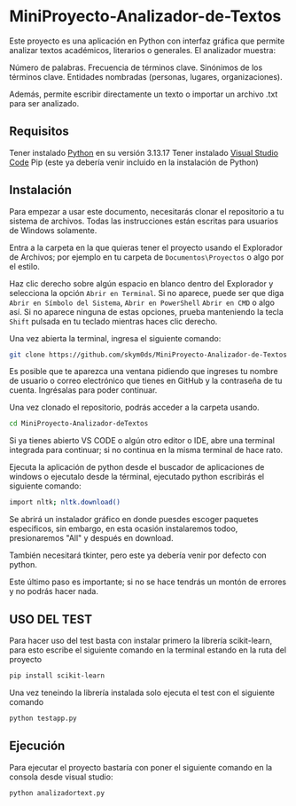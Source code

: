 # MiniProyecto-Analizador-de-Textos
Este proyecto es una aplicación en Python con interfaz gráfica que permite analizar textos académicos, literarios o generales.
El analizador muestra:

Número de palabras.
Frecuencia de términos clave.
Sinónimos de los términos clave.
Entidades nombradas (personas, lugares, organizaciones).

Además, permite escribir directamente un texto o importar un archivo .txt para ser analizado.

## Requisitos
Tener instalado [Python] en su versión 3.13.17 
Tener instalado [Visual Studio Code]
Pip (este ya debería venir incluido en la instalación de Python)

## Instalación
Para empezar a usar este documento, necesitarás clonar el repositorio a tu sistema de archivos. Todas las instrucciones están escritas para usuarios de Windows solamente.

Entra a la carpeta en la que quieras tener el proyecto usando el Explorador de Archivos; por ejemplo en tu carpeta de `Documentos\Proyectos` o algo por el estilo.

Haz clic derecho sobre algún espacio en blanco dentro del Explorador y selecciona la opción `Abrir en Terminal`. Si no aparece, puede ser que diga `Abrir en Símbolo del Sistema`, `Abrir en PowerShell` `Abrir en CMD` o algo así. Si no aparece ninguna de estas opciones, prueba manteniendo la tecla `Shift` pulsada en tu teclado mientras haces clic derecho.

Una vez abierta la terminal, ingresa el siguiente comando:

```bash
git clone https://github.com/skym0ds/MiniProyecto-Analizador-de-Textos
```

Es posible que te aparezca una ventana pidiendo que ingreses tu nombre de usuario o correo electrónico que tienes en GitHub y la contraseña de tu cuenta. Ingrésalas para poder continuar.

Una vez clonado el repositorio, podrás acceder a la carpeta usando.

```bash
cd MiniProyecto-Analizador-deTextos
```

Si ya tienes abierto VS CODE o algún otro editor o IDE, abre una terminal integrada para continuar; si no continua en la misma terminal de hace rato.

Ejecuta la aplicación de python desde el buscador de aplicaciones de windows o ejecutalo desde la términal, ejecutado python escribirás el siguiente comando:

```bash
import nltk; nltk.download() 
```
Se abrirá un instalador gráfico en donde puesdes escoger paquetes especificos, sin embargo, en esta ocasión instalaremos todoo, presionaremos "All" y después en download.

También necesitará tkinter, pero este ya debería venir por defecto con python.

Este último paso es importante; si no se hace tendrás un montón de errores y no podrás hacer nada.


## USO DEL TEST
Para hacer uso del test basta con instalar primero la librería scikit-learn, para esto escribe el siguiente comando en la terminal estando en la ruta del proyecto
```bash
pip install scikit-learn
```
Una vez teneindo la librería instalada solo ejecuta el test con el siguiente comando
```bash
python testapp.py
```

## Ejecución

Para ejecutar el proyecto bastaría con poner el siguiente comando en la consola desde visual studio:

```bash
python analizadortext.py
```





















[Python]: https://www.python.org/downloads/
[Visual Studio Code]: https://code.visualstudio.com/
